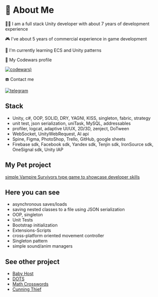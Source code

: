# 🚀 About Me
👨‍💻 
I am a full stack Unity developer with about 7 years of development experience

🎮
I've about 5 years of commercial experience in game development

🧠 I'm currently learning ECS and Unity patterns

🤖
My Codewars profile

[![codewars](https://www.codewars.com/users/Somarutyagin/badges/large))](https://www.codewars.com/users/Somarutyagin)

☎️ 
Contact me

[![telegram](https://img.shields.io/badge/telegram-1DA1F2?style=for-the-badge&logo=twitter&logoColor=white)](https://t.me/unity_prog)

## Stack
- Unity, c#, OOP, SOLID, DRY, YAGNI, KISS, singleton, fabric, strategy
- unit test, json serialization, uniTask, MySQL, addressables
- profiler, logcat, adaptive UI/UX, 2D/3D, zenject, DoTween
- WebSocket, UnityWebRequest, AI api
- Spine, Figma, PhotoShop, Trello, GitHub, google sheets
- Firebase sdk, Facebook sdk, Yandex sdk, Tenjin sdk, IronSource sdk, OneSignal sdk, Unity IAP
  
## My Pet project

[simple Vampire Survivors type game to showcase developer skills](https://github.com/Somarutyagin/Somarutyagin.github.io)

## Here you can see

* asynchronous saves/loads
* saving nested classes to a file using JSON serialization
* OOP, singleton
* Unit Tests
* Bootstrap initialization
* Extensions-Scripts
* cross-platform oriented movement controller
* Singleton pattern
* simple sound/anim managers

## See other project
 - [Baby Host](https://play.google.com/store/apps/details?id=com.DefaultCompany.BabyHost&hl=en_US)
 - [DOTS](https://play.google.com/store/apps/details?id=com.qruqru.dots.flow.puzzle)
 - [Math Crosswords](https://yandex.ru/games/app/271091)
 - [Cunning Thief](https://yandex.ru/games/app/190277)
